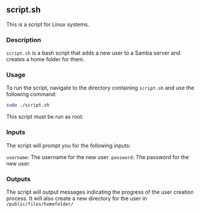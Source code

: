 ## script.sh

This is a script for Linux systems.

### Description

`script.sh` is a bash script that adds a new user to a Samba server and creates a home folder for them.

### Usage

To run the script, navigate to the directory containing `script.sh` and use the following command:

```bash
sudo ./script.sh
```
This script must be run as root.

### Inputs
The script will prompt you for the following inputs:

`username`: The username for the new user.
`password`: The password for the new user.

### Outputs
The script will output messages indicating the progress of the user creation process. It will also create a new directory for the user in `/public/files/homefolder/`